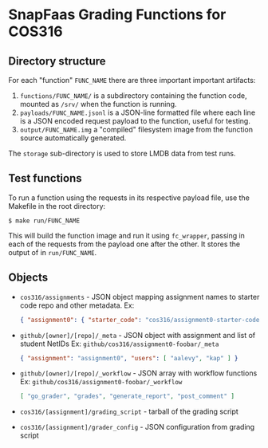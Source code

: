 # SnapFaas Grading Functions for COS316

## Directory structure

For each "function" `FUNC_NAME` there are three important important artifacts:

1. `functions/FUNC_NAME/` is a subdirectory containing the function code, mounted as `/srv/` when
   the function is running.
2. `payloads/FUNC_NAME.jsonl` is a JSON-line formatted file where each line is
   a JSON encoded request payload to the function, useful for testing.
3. `output/FUNC_NAME.img` a "compiled" filesystem image from the function
   source automatically generated.

The `storage` sub-directory is used to store LMDB data from test runs.

## Test functions

To run a function using the requests in its respective payload file, use the
Makefile in the root directory:

```
$ make run/FUNC_NAME
```

This will build the function image and run it using `fc_wrapper`, passing in
each of the requests from the payload one after the other. It stores the output
of in `run/FUNC_NAME`.

## Objects

- `cos316/assignments` - JSON object mapping assignment names to starter code repo and other metadata.
  Ex:
  ```json
  { "assignment0": { "starter_code": "cos316/assignment0-starter-code" } }
  ```

- `github/[owner]/[repo]/_meta` - JSON object with assignment and list of student NetIDs
  Ex: `github/cos316/assignment0-foobar/_meta`
  ```json
  { "assignment": "assignment0", "users": [ "aalevy", "kap" ] }
  ```

- `github/[owner]/[repo]/_workflow` - JSON array with workflow functions
  Ex: `github/cos316/assignment0-foobar/_workflow`
  ```json
  [ "go_grader", "grades", "generate_report", "post_comment" ]
  ```
 
- `cos316/[assignment]/grading_script` - tarball of the grading script

- `cos316/[assignment]/grader_config` - JSON configuration from grading script
